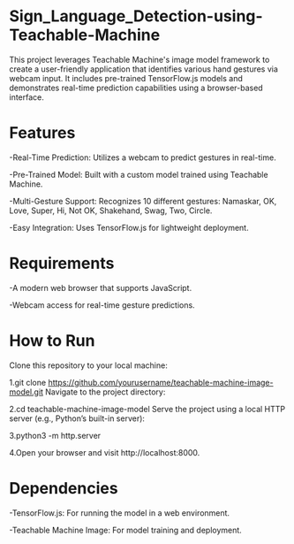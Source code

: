# Sign_Language_Detection-using-Teachable-Machine
This project leverages Teachable Machine's image model framework to create a user-friendly application that identifies various hand gestures via webcam input. It includes pre-trained TensorFlow.js models and demonstrates real-time prediction capabilities using a browser-based interface.
# Features

-Real-Time Prediction: Utilizes a webcam to predict gestures in real-time.

-Pre-Trained Model: Built with a custom model trained using Teachable Machine.

-Multi-Gesture Support: Recognizes 10 different gestures: Namaskar, OK, Love, Super, Hi, Not OK, Shakehand, Swag, Two, Circle.

-Easy Integration: Uses TensorFlow.js for lightweight deployment.
# Requirements

-A modern web browser that supports JavaScript.

-Webcam access for real-time gesture predictions.
# How to Run

Clone this repository to your local machine:

1.git clone https://github.com/yourusername/teachable-machine-image-model.git
Navigate to the project directory:

2.cd teachable-machine-image-model
Serve the project using a local HTTP server (e.g., Python’s built-in server):

3.python3 -m http.server

4.Open your browser and visit http://localhost:8000.
# Dependencies

-TensorFlow.js: For running the model in a web environment.

-Teachable Machine Image: For model training and deployment.
